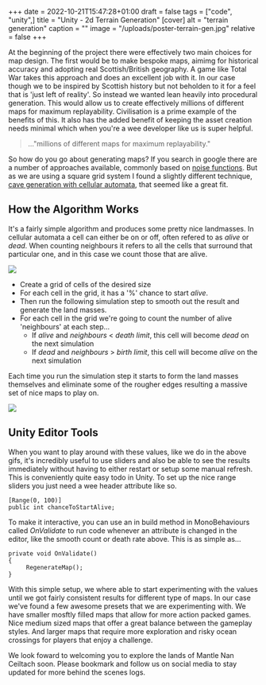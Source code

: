 +++
date = 2022-10-21T15:47:28+01:00
draft = false
tags = ["code", "unity",]
title = "Unity - 2d Terrain Generation"
[cover]
alt = "terrain generation"
caption = ""
image = "/uploads/poster-terrain-gen.jpg"
relative = false
+++

At the beginning of the project there were effectively two main choices for map design.  The first would be to make bespoke maps, aimimg for historical accuracy and adopting real Scottish/British geography.  A game like Total War takes this approach and does an excellent job with it.  In our case though we to be inspired by Scottish history but not beholden to it for a feel that is 'just left of reality'.  So instead we wanted lean heavily into procedural generation.  This would allow us to create effectively millions of different maps for maximum replayability.  Civilisation is a prime example of the benefits of this.  It also has the added benefit of keeping the asset creation needs minimal which when you're a wee developer like us is super helpful. 

>..."millions of different maps for maximum replayability."

So how do you go about generating maps?  If you search in google there are a number of approaches available, commonly based on [noise functions](https://www.redblobgames.com/maps/terrain-from-noise/).  But as we are using a square grid system I found a slightly different technique, [cave generation with cellular automata](https://gamedevelopment.tutsplus.com/tutorials/generate-random-cave-levels-using-cellular-automata--gamedev-9664), that seemed like a great fit. 

## How the Algorithm Works

It's a fairly simple algorithm and produces some pretty nice landmasses.  In cellular automata a cell can either be on or off, often refered to as *alive* or *dead*.  When counting neighbours it refers to all the cells that surround that particular one, and in this case we count those that are alive. 

![](/uploads/cellular-chance-to-start-alive.gif#center)

- Create a grid of cells of the desired size
- For each cell in the grid, it has a '%' chance to start *alive*.
- Then run the following simulation step to smooth out the result and generate the land masses.
- For each cell in the grid we're going to count the number of alive 'neighbours' at each step...
    - If *alive* and *neighbours* < *death limit*, this cell will become *dead* on the next simulation
    - If *dead* and *neighbours* > *birth limit*, this cell will become *alive* on the next simulation

Each time you run the simulation step it starts to form the land masses themselves and eliminate some of the rougher edges resulting a massive set of nice maps to play on.

![](/uploads/cellular-tweaking-values.gif#center)

## Unity Editor Tools

When you want to play around with these values, like we do in the above gifs,  it's incredibly useful to use sliders and also be able to see the results immediately without having to either restart or setup some manual refresh.  This is conveniently quite easy todo in Unity. To set up the nice range sliders you just need a wee header attribute like so. 

    [Range(0, 100)]
    public int chanceToStartAlive;

To make it interactive, you can use an in build method in MonoBehaviours called *OnValidate* to run code whenever an attribute is changed in the editor, like the smooth count or death rate above.  This is as simple as... 
   
    private void OnValidate()
    {
         RegenerateMap();   
    }

With this simple setup, we where able to start experimenting with the values until we got fairly consistent results for different type of maps.  In our case we've found a few awesome presets that we are experimenting with.  We have smaller mosftly filled maps that allow for more action packed games.  Nice medium sized maps that offer a great balance between the gameplay styles.  And larger maps that require more exploration and risky ocean crossings for players that enjoy a challenge.

We look foward to welcoming you to explore the lands of Mantle Nan Ceiltach soon.  Please bookmark and follow us on social media to stay updated for more behind the scenes logs.

